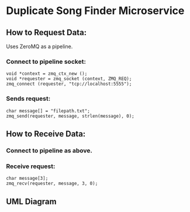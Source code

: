 # Duplicate Song Finder Microservice
## How to Request Data:

Uses ZeroMQ as a pipeline.

### Connect to pipeline socket:

```
void *context = zmq_ctx_new ();
void *requester = zmq_socket (context, ZMQ_REQ);
zmq_connect (requester, "tcp://localhost:5555");
```

### Sends request:

```
char message[] = "filepath.txt";
zmq_send(requester, message, strlen(message), 0);
```

## How to Receive Data:

### Connect to pipeline as above.

### Receive request:

```
char message[3];
zmq_recv(requester, message, 3, 0);
```

## UML Diagram

